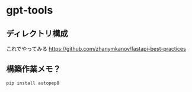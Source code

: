 # gpt-tools

## ディレクトリ構成

これでやってみる
https://github.com/zhanymkanov/fastapi-best-practices

## 構築作業メモ？

```
pip install autopep8
```
